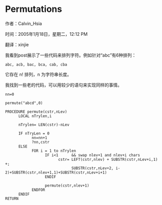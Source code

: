 # Permutations

作者：Calvin_Hsia

时间：2005年1月18日，星期二，12:12 PM

翻译：xinjie

我看到post展示了一些代码来排列字符。例如针对“abc”有6种排列：
```foxpro
abc, acb, bac, bca, cab, cba
```
它存在 n! 排列，n 为字符串长度。 

我找到一些老的代码，可以用较少的语句来实现同样的事情。

```foxpro
nn=0

permute("abcd",0)

PROCEDURE permute(cstr,nLev)
      LOCAL nTrylen,i

      nTrylen= LEN(cstr)-nLev

      IF nTryLen = 0
            nn=nn+1
            ?nn,cstr
      ELSE
            FOR i = 1 to nTrylen
                  IF i<1      && swap nlev+1 and nlev+i chars
                        cstr= LEFT(cstr,nlev) + SUBSTR(cstr,nLev+i,1) +;
                              SUBSTR(cstr,nLev+2, i-2)+SUBSTR(cstr,nlev+1,1)+SUBSTR(cstr,nLev+i+1)
                  ENDIF

                  permute(cstr,nlev+1)
            ENDFOR
      ENDIF
RETURN 
```
